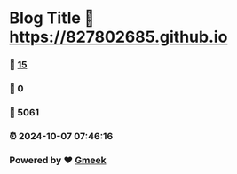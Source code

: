 # Blog Title :link: https://827802685.github.io 
### :page_facing_up: [15](https://827802685.github.io/tag.html) 
### :speech_balloon: 0 
### :hibiscus: 5061 
### :alarm_clock: 2024-10-07 07:46:16 
### Powered by :heart: [Gmeek](https://github.com/Meekdai/Gmeek)
